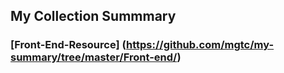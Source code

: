 My Collection Summmary
----------------------

### [Front-End-Resource] (https://github.com/mgtc/my-summary/tree/master/Front-end/)

